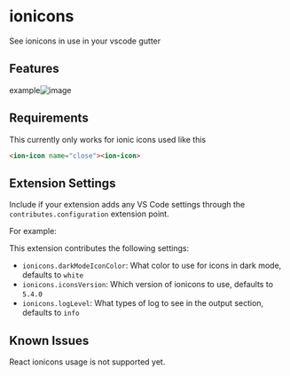 # ionicons 

See ionicons in use in your vscode gutter

## Features

example![image](https://user-images.githubusercontent.com/10495548/115973706-721a5c00-a557-11eb-8cd4-31c69f126c40.png)


## Requirements

This currently only works for ionic icons used like this

```html
<ion-icon name="close"><ion-icon>
```

## Extension Settings

Include if your extension adds any VS Code settings through the `contributes.configuration` extension point.

For example:

This extension contributes the following settings:

* `ionicons.darkModeIconColor`: What color to use for icons in dark mode, defaults to `white`
* `ionicons.iconsVersion`: Which version of ionicons to use, defaults to `5.4.0`
* `ionicons.logLevel`: What types of log to see in the output section, defaults to `info`

## Known Issues

React ionicons usage is not supported yet.
